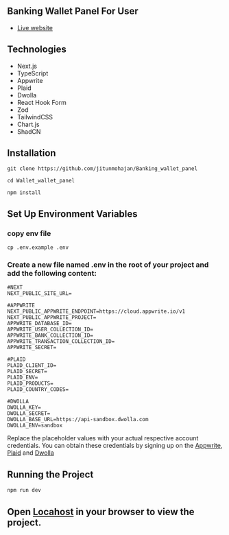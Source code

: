 ## Banking Wallet Panel For User

* [Live website](https://bankingwalletpanel-jskd0glts-jitunmohajans-projects.vercel.app/)

## Technologies

* Next.js
* TypeScript
* Appwrite
* Plaid
* Dwolla
* React Hook Form
* Zod
* TailwindCSS
* Chart.js
* ShadCN

## Installation

```
git clone https://github.com/jitunmohajan/Banking_wallet_panel

cd Wallet_wallet_panel

npm install
```


## Set Up Environment Variables

### copy env file

```
cp .env.example .env
```

### Create a new file named .env in the root of your project and add the following content:

```env
#NEXT
NEXT_PUBLIC_SITE_URL=

#APPWRITE
NEXT_PUBLIC_APPWRITE_ENDPOINT=https://cloud.appwrite.io/v1
NEXT_PUBLIC_APPWRITE_PROJECT=
APPWRITE_DATABASE_ID=
APPWRITE_USER_COLLECTION_ID=
APPWRITE_BANK_COLLECTION_ID=
APPWRITE_TRANSACTION_COLLECTION_ID=
APPWRITE_SECRET=

#PLAID
PLAID_CLIENT_ID=
PLAID_SECRET=
PLAID_ENV=
PLAID_PRODUCTS=
PLAID_COUNTRY_CODES=

#DWOLLA
DWOLLA_KEY=
DWOLLA_SECRET=
DWOLLA_BASE_URL=https://api-sandbox.dwolla.com
DWOLLA_ENV=sandbox

```

Replace the placeholder values with your actual respective account credentials. You can obtain these credentials by signing up on the [Appwrite](https://appwrite.io/?utm_source=youtube&utm_content=reactnative&ref=JSmastery), [Plaid](https://plaid.com/) and [Dwolla](https://www.dwolla.com/)

## Running the Project

```bash
npm run dev
```
## Open [Locahost](http://localhost:3000) in your browser to view the project.
